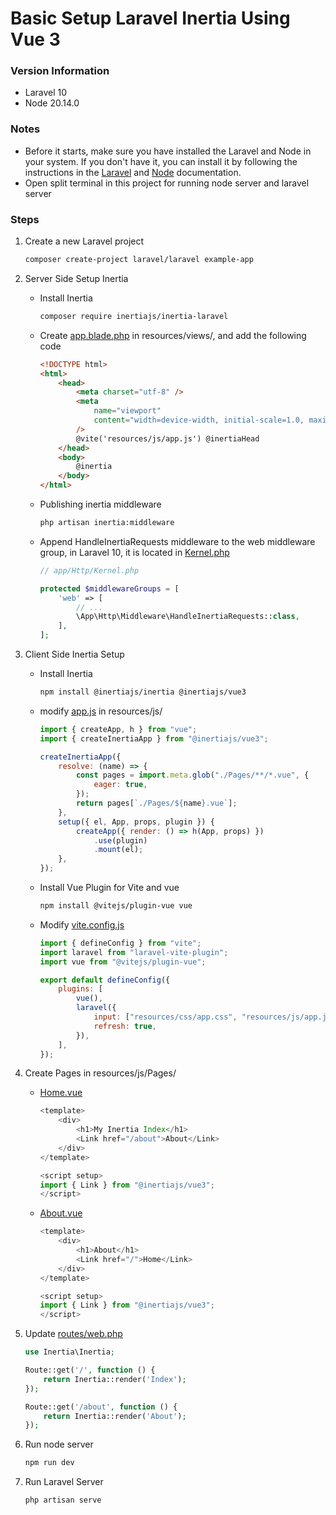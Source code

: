 # Basic Setup Laravel Inertia Using Vue 3

### Version Information

-   Laravel 10
-   Node 20.14.0

### Notes

-   Before it starts, make sure you have installed the Laravel and Node in your system. If you don't have it, you can install it by following the instructions in the [Laravel](https://laravel.com/docs/10.x/installation) and [Node](https://nodejs.org/en/download/) documentation.
-   Open split terminal in this project for running node server and laravel server

### Steps

1.  Create a new Laravel project

    ```sh
    composer create-project laravel/laravel example-app
    ```

2.  Server Side Setup Inertia

    -   Install Inertia
        ```sh
        composer require inertiajs/inertia-laravel
        ```
    -   Create [app.blade.php](/resources/views/app.blade.php) in resources/views/, and add the following code
        ```html
        <!DOCTYPE html>
        <html>
            <head>
                <meta charset="utf-8" />
                <meta
                    name="viewport"
                    content="width=device-width, initial-scale=1.0, maximum-scale=1.0"
                />
                @vite('resources/js/app.js') @inertiaHead
            </head>
            <body>
                @inertia
            </body>
        </html>
        ```
    -   Publishing inertia middleware
        ```sh
        php artisan inertia:middleware
        ```
    -   Append HandleInertiaRequests middleware to the web middleware group, in Laravel 10, it is located in [Kernel.php](/app/Http/Kernel.php)

        ```php
        // app/Http/Kernel.php

        protected $middlewareGroups = [
            'web' => [
                // ...
                \App\Http\Middleware\HandleInertiaRequests::class,
            ],
        ];
        ```

3.  Client Side Inertia Setup

    -   Install Inertia
        ```sh
        npm install @inertiajs/inertia @inertiajs/vue3
        ```
    -   modify [app.js](/resources/js/app.js) in resources/js/

        ```js
        import { createApp, h } from "vue";
        import { createInertiaApp } from "@inertiajs/vue3";

        createInertiaApp({
            resolve: (name) => {
                const pages = import.meta.glob("./Pages/**/*.vue", {
                    eager: true,
                });
                return pages[`./Pages/${name}.vue`];
            },
            setup({ el, App, props, plugin }) {
                createApp({ render: () => h(App, props) })
                    .use(plugin)
                    .mount(el);
            },
        });
        ```

    -   Install Vue Plugin for Vite and vue

        ```sh
        npm install @vitejs/plugin-vue vue
        ```

    -   Modify [vite.config.js](/vite.config.js)

        ```js
        import { defineConfig } from "vite";
        import laravel from "laravel-vite-plugin";
        import vue from "@vitejs/plugin-vue";

        export default defineConfig({
            plugins: [
                vue(),
                laravel({
                    input: ["resources/css/app.css", "resources/js/app.js"],
                    refresh: true,
                }),
            ],
        });
        ```

4.  Create Pages in resources/js/Pages/

    -   [Home.vue](/resources/js/Pages/Home.vue)

        ```js
        <template>
            <div>
                <h1>My Inertia Index</h1>
                <Link href="/about">About</Link>
            </div>
        </template>

        <script setup>
        import { Link } from "@inertiajs/vue3";
        </script>
        ```

    -   [About.vue](/resources/js/Pages/About.vue)

        ```js
        <template>
            <div>
                <h1>About</h1>
                <Link href="/">Home</Link>
            </div>
        </template>

        <script setup>
        import { Link } from "@inertiajs/vue3";
        </script>
        ```

5.  Update [routes/web.php](/routes/web.php)

    ```php
    use Inertia\Inertia;

    Route::get('/', function () {
        return Inertia::render('Index');
    });

    Route::get('/about', function () {
        return Inertia::render('About');
    });
    ```

6.  Run node server

    ```sh
    npm run dev
    ```

7.  Run Laravel Server

    ```sh
    php artisan serve
    ```
